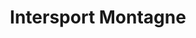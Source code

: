 ---
title: "Intersport Montagne"
url: /les-gets/intersport-montagne-route-du-front-de-neige/
shop: sports
---